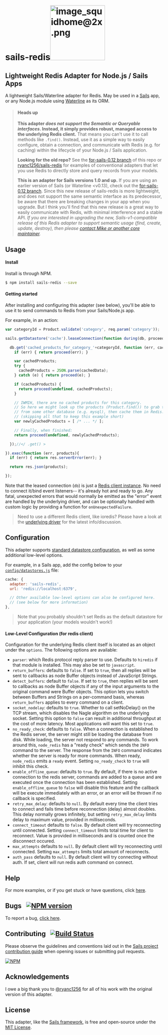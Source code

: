 <h1><span>sails-redis</span><img width="175" alt="image_squidhome@2x.png" src="http://i.imgur.com/RIvu9.png"/></h1>

<h2>Lightweight Redis Adapter for Node.js / Sails Apps</h2>

A lightweight Sails/Waterline adapter for Redis. May be used in a [Sails](http://sailsjs.com) app, or any Node.js module using [Waterline](http://waterlinejs.org) as its ORM.

> #### Heads up
> **This adapter _does not support the Semantic or Queryable interfaces_.  Instead, it simply provides robust, managed access to the underlying Redis client.**  That means you can't use it to call methods like `.find()`.  Instead, use it as a simple way to easily configure, obtain a connection, and communicate with Redis (e.g. for caching) within the lifecycle of your Node.js / Sails application.
> 
> **Looking for the old repo?**  See the [for-sails-0.12 branch](https://github.com/balderdashy/sails-redis/tree/for-sails-0.12) of this repo or [ryanc1256/sails-redis](https://github.com/ryanc1256/sails-redis) for examples of conventional adapters that let you use Redis to directly store and query records from your models.
>
> **This is an adapter for Sails versions 1.0 and up.**  If you are using an earlier version of Sails (or Waterline &lt;v0.13), check out the [for-sails-0.12 branch](https://github.com/balderdashy/sails-redis/tree/for-sails-0.12).  Since this new release of sails-redis is more lightweight, and does not support the same semantic interface as its predecessor, be aware that there are breaking changes in your app when you upgrade.  But I think you'll find that this new release is a great way to easily communicate with Redis, with minimal interference and a stable API.
> _If you are interested in upgrading the new, Sails-v1-compatible release of this Redis adapter to support semantic usage (find, create, update, destroy), then please [contact Mike or another core maintainer](http://sailsjs.com/contact)._


## Usage

#### Install

Install is through NPM.

```bash
$ npm install sails-redis --save
```

#### Getting started

After installing and configuring this adapter (see below), you'll be able to use it to send commands to Redis from your Sails/Node.js app.

For example, in an action:

```javascript
var categoryId = Product.validate('category', req.param('category'));

sails.getDatastore('cache').leaseConnection(function during(db, proceed) {

  db.get('cached_products_for_category_'+categoryId, function (err, cachedData){
    if (err) { return proceed(err); }

    var cachedProducts;
    try {
      cachedProducts = JSON.parse(cachedData);
    } catch (e) { return proceed(e); }

    if (cachedProducts) {
      return proceed(undefined, cachedProducts);
    }

    // IWMIH, there are no cached products for this category.
    // So here we might look up the products (Product.find()) to grab them
    // from some other database (e.g. mysql), then cache them in Redis.
    // (skipping all that to keep this example short)
    var newlyCachedProducts = [ /* ... */ ];

    // Finally, when finished:
    return proceed(undefined, newlyCachedProducts);

  });//</ .get() >

}).exec(function (err, products){
  if (err) { return res.serverError(err); }

  return res.json(products);

});
```

Note that the leased connection (`db`) is just a [Redis client instance](https://www.npmjs.com/package/redis).  No need to connect it/bind event listeners-- it's already hot and ready to go.  Any fatal, unexpected errors that would normally be emitted as the "error" event are handled by the underlying driver, and can be optionally handled with custom logic by providing a function for `onUnexpectedFailure`.

> Need to use a different Redis client, like ioredis?  Please have a look at the [underlying driver](https://www.npmjs.com/package/machinepack-redis) for the latest info/discussion.

## Configuration

This adapter supports [standard datastore configuration](http://sailsjs.com/documentation/reference/configuration/sails-config-datastores), as well as some additional low-level options.

For example, in a Sails app, add the config below to your [`config/datastores.js`](http://sailsjs.com/anatomy/config/datastores-js) file:

```javascript
cache: {
  adapter: 'sails-redis',
  url: 'redis://localhost:6379',

  // Other available low-level options can also be configured here.
  // (see below for more information)
},
```

> Note that you probably shouldn't set Redis as the default datastore for your application (your models wouldn't work!)


#### Low-Level Configuration (for redis client)

Configuration for the underlying Redis client itself is located as an object under the `options`.  The following options are available:

* `parser`: which Redis protocol reply parser to use.  Defaults to `hiredis` if that module is installed.
This may also be set to `javascript`.
* `return_buffers`: defaults to `false`.  If set to `true`, then all replies will be sent to callbacks as node Buffer
objects instead of JavaScript Strings.
* `detect_buffers`: default to `false`. If set to `true`, then replies will be sent to callbacks as node Buffer objects
if any of the input arguments to the original command were Buffer objects.
This option lets you switch between Buffers and Strings on a per-command basis, whereas `return_buffers` applies to
every command on a client.
* `socket_nodelay`: defaults to `true`. Whether to call setNoDelay() on the TCP stream, which disables the
Nagle algorithm on the underlying socket.  Setting this option to `false` can result in additional throughput at the
cost of more latency.  Most applications will want this set to `true`.
* `no_ready_check`: defaults to `false`. When a connection is established to the Redis server, the server might still
be loading the database from disk.  While loading, the server not respond to any commands.  To work around this,
`node_redis` has a "ready check" which sends the `INFO` command to the server.  The response from the `INFO` command
indicates whether the server is ready for more commands.  When ready, `node_redis` emits a `ready` event.
Setting `no_ready_check` to `true` will inhibit this check.
* `enable_offline_queue`: defaults to `true`. By default, if there is no active
connection to the redis server, commands are added to a queue and are executed
once the connection has been established. Setting `enable_offline_queue` to
`false` will disable this feature and the callback will be execute immediately
with an error, or an error will be thrown if no callback is specified.
* `retry_max_delay`: defaults to `null`. By default every time the client tries to connect and fails time before
reconnection (delay) almost doubles. This delay normally grows infinitely, but setting `retry_max_delay` limits delay
to maximum value, provided in milliseconds.
* `connect_timeout` defaults to `false`. By default client will try reconnecting until connected. Setting `connect_timeout`
limits total time for client to reconnect. Value is provided in milliseconds and is counted once the disconnect occured.
* `max_attempts` defaults to `null`. By default client will try reconnecting until connected. Setting `max_attempts`
limits total amount of reconnects.
* `auth_pass` defaults to `null`. By default client will try connecting without auth. If set, client will run redis auth command on connect.


## Help

For more examples, or if you get stuck or have questions, click [here](http://sailsjs.com/support).


## Bugs &nbsp; [![NPM version](https://badge.fury.io/js/sails-redis.svg)](http://npmjs.com/package/sails-redis)

To report a bug, [click here](http://sailsjs.com/bugs).


## Contributing &nbsp; [![Build Status](https://travis-ci.org/balderdashy/sails-redis.svg?branch=master)](https://travis-ci.org/balderdashy/sails-redis)

Please observe the guidelines and conventions laid out in the [Sails project contribution guide](http://sailsjs.com/contribute) when opening issues or submitting pull requests.

[![NPM](https://nodei.co/npm/sails-redis.png?downloads=true)](http://npmjs.com/package/sails-redis)


## Acknowledgements

I owe a big thank you to [@ryanc1256](https://github.com/ryanc1256) for all of his work with the original version of this adapter.

## License

This adapter, like the [Sails framework](http://sailsjs.com), is free and open-source under the [MIT License](http://sailsjs.com/license).

